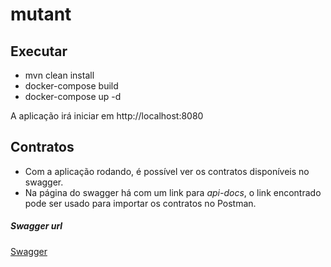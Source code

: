 # mutant


## Executar

- mvn clean install
- docker-compose build
- docker-compose up -d

A aplicação irá iniciar em http://localhost:8080


## Contratos

- Com a aplica&ccedil;&atilde;o rodando, &eacute; poss&iacute;vel ver os contratos dispon&iacute;veis no swagger.
- Na p&aacute;gina do swagger h&aacute; com um link para *api-docs*, o link encontrado pode ser usado para importar os contratos no Postman.

##### Swagger url
[Swagger](http://localhost:8080/swagger-ui.html)